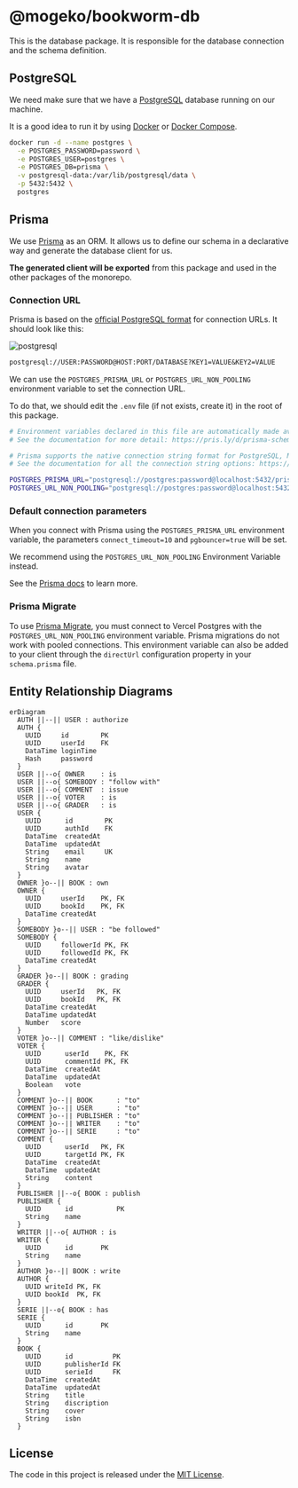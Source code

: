 # @mogeko/bookworm-db

This is the database package. It is responsible for the database connection and the schema definition.

## PostgreSQL

We need make sure that we have a [PostgreSQL](https://www.postgresql.org) database running on our machine.

It is a good idea to run it by using [Docker](https://www.docker.com) or [Docker Compose](https://docs.docker.com/compose).

```bash
docker run -d --name postgres \
  -e POSTGRES_PASSWORD=password \
  -e POSTGRES_USER=postgres \
  -e POSTGRES_DB=prisma \
  -v postgresql-data:/var/lib/postgresql/data \
  -p 5432:5432 \
  postgres
```

## Prisma

We use [Prisma](https://www.prisma.io) as an ORM. It allows us to define our schema in a declarative way and generate the database client for us.

**The generated client will be exported** from this package and used in the other packages of the monorepo.

### Connection URL

Prisma is based on the [official PostgreSQL format](https://www.postgresql.org/docs/current/libpq-connect.html#LIBPQ-CONNSTRING) for connection URLs. It should look like this:

![postgresql](https://www.prisma.io/docs/static/13ad9000b9d57ac66c16fabcad9e08b7/42cbc/postgresql-connection-string.png)

```txt
postgresql://USER:PASSWORD@HOST:PORT/DATABASE?KEY1=VALUE&KEY2=VALUE
```

We can use the `POSTGRES_PRISMA_URL` or `POSTGRES_URL_NON_POOLING` environment variable to set the connection URL.

To do that, we should edit the `.env` file (if not exists, create it) in the root of this package.

```bash
# Environment variables declared in this file are automatically made available to Prisma.
# See the documentation for more detail: https://pris.ly/d/prisma-schema#accessing-environment-variables-from-the-schema

# Prisma supports the native connection string format for PostgreSQL, MySQL, SQLite, SQL Server, MongoDB and CockroachDB.
# See the documentation for all the connection string options: https://pris.ly/d/connection-strings

POSTGRES_PRISMA_URL="postgresql://postgres:password@localhost:5432/prisma?schema=public&connect_timeout=10&pgbouncer=true"
POSTGRES_URL_NON_POOLING="postgresql://postgres:password@localhost:5432/prisma?schema=public"
```

### Default connection parameters

When you connect with Prisma using the `POSTGRES_PRISMA_URL` environment variable, the parameters `connect_timeout=10` and `pgbouncer=true` will be set.

We recommend using the `POSTGRES_URL_NON_POOLING` Environment Variable instead.

See the [Prisma docs](https://www.prisma.io/docs/concepts/database-connectors/postgresql) to learn more.

### Prisma Migrate

To use [Prisma Migrate](https://www.prisma.io/docs/concepts/components/prisma-migrate), you must connect to Vercel Postgres with the `POSTGRES_URL_NON_POOLING` environment variable. Prisma migrations do not work with pooled connections. This environment variable can also be added to your client through the `directUrl` configuration property in your `schema.prisma` file.

## Entity Relationship Diagrams

```mermaid
erDiagram
  AUTH ||--|| USER : authorize
  AUTH {
    UUID     id        PK
    UUID     userId    FK
    DataTime loginTime
    Hash     password
  }
  USER ||--o{ OWNER    : is
  USER ||--o{ SOMEBODY : "follow with"
  USER ||--o{ COMMENT  : issue
  USER ||--o{ VOTER    : is
  USER ||--o{ GRADER   : is
  USER {
    UUID      id        PK
    UUID      authId    FK
    DataTime  createdAt
    DataTime  updatedAt
    String    email     UK
    String    name
    String    avatar
  }
  OWNER }o--|| BOOK : own
  OWNER {
    UUID     userId    PK, FK
    UUID     bookId    PK, FK
    DataTime createdAt
  }
  SOMEBODY }o--|| USER : "be followed"
  SOMEBODY {
    UUID     followerId PK, FK
    UUID     followedId PK, FK
    DataTime createdAt
  }
  GRADER }o--|| BOOK : grading
  GRADER {
    UUID     userId   PK, FK
    UUID     bookId   PK, FK
    DataTime createdAt
    DataTime updatedAt
    Number   score
  }
  VOTER }o--|| COMMENT : "like/dislike"
  VOTER {
    UUID      userId    PK, FK
    UUID      commentId PK, FK
    DataTime  createdAt
    DataTime  updatedAt
    Boolean   vote
  }
  COMMENT }o--|| BOOK      : "to"
  COMMENT }o--|| USER      : "to"
  COMMENT }o--|| PUBLISHER : "to"
  COMMENT }o--|| WRITER    : "to"
  COMMENT }o--|| SERIE     : "to"
  COMMENT {
    UUID      userId   PK, FK
    UUID      targetId PK, FK
    DataTime  createdAt
    DataTime  updatedAt
    String    content
  }
  PUBLISHER ||--o{ BOOK : publish
  PUBLISHER {
    UUID      id           PK
    String    name
  }
  WRITER ||--o{ AUTHOR : is
  WRITER {
    UUID      id       PK
    String    name
  }
  AUTHOR }o--|| BOOK : write
  AUTHOR {
    UUID writeId PK, FK
    UUID bookId  PK, FK
  }
  SERIE ||--o{ BOOK : has
  SERIE {
    UUID      id       PK
    String    name
  }
  BOOK {
    UUID      id          PK
    UUID      publisherId FK
    UUID      serieId     FK
    DataTime  createdAt
    DataTime  updatedAt
    String    title
    String    discription
    String    cover
    String    isbn
  }
```

## License

The code in this project is released under the [MIT License](./LICENSE).
